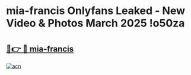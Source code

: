 # mia-francis Onlyfans Leaked - New Video & Photos March 2025 !o50za

# <h2><a href="https://tl38uy.iuczelnia.edu.pl?title=mia-francis&ref=o50za">🔗👉 🔴 mia-francis</a></h2>

[![acn](https://github.com/user-attachments/assets/0f9c940e-d8b0-45ae-aac7-cd30a18b3e1c)](https://tl38uy.iuczelnia.edu.pl?title=mia-francis&ref=o50za)

